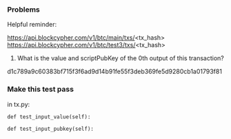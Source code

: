 ### Problems

Helpful reminder:

https://api.blockcypher.com/v1/btc/main/txs/<tx_hash>
https://api.blockcypher.com/v1/btc/test3/txs/<tx_hash>

1. What is the value and scriptPubKey of the 0th output of this transaction?

d1c789a9c60383bf715f3f6ad9d14b91fe55f3deb369fe5d9280cb1a01793f81


### Make this test pass

in tx.py:

    def test_input_value(self):
    
    def test_input_pubkey(self):
    
